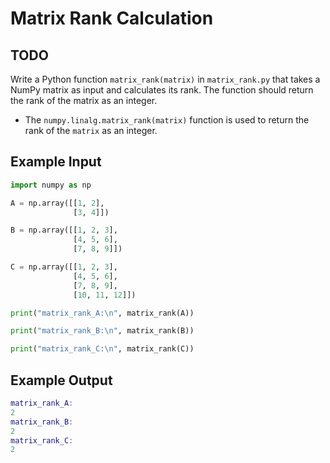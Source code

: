 # Matrix Rank Calculation

## TODO

Write a Python function `matrix_rank(matrix)` in `matrix_rank.py` that takes a NumPy matrix as input and calculates its rank. The function should return the rank of the matrix as an integer.

- The `numpy.linalg.matrix_rank(matrix)` function is used to return the rank of the `matrix` as an integer.

## Example Input

```python
import numpy as np

A = np.array([[1, 2],
              [3, 4]])

B = np.array([[1, 2, 3],
              [4, 5, 6],
              [7, 8, 9]])

C = np.array([[1, 2, 3],
              [4, 5, 6],
              [7, 8, 9],
              [10, 11, 12]])

print("matrix_rank_A:\n", matrix_rank(A))

print("matrix_rank_B:\n", matrix_rank(B))

print("matrix_rank_C:\n", matrix_rank(C))
```

## Example Output

```lua
matrix_rank_A:
2
matrix_rank_B:
2
matrix_rank_C:
2
```
